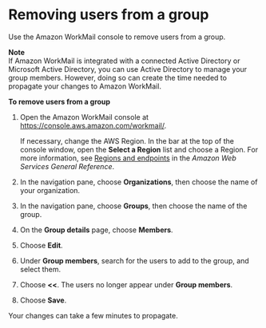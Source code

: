 # Removing users from a group<a name="remove-group-users"></a>

Use the Amazon WorkMail console to remove users from a group\.

**Note**  
If Amazon WorkMail is integrated with a connected Active Directory or Microsoft Active Directory, you can use Active Directory to manage your group members\. However, doing so can create the time needed to propagate your changes to Amazon WorkMail\.

**To remove users from a group**

1. Open the Amazon WorkMail console at [https://console\.aws\.amazon\.com/workmail/](https://console.aws.amazon.com/workmail/)\.

   If necessary, change the AWS Region\. In the bar at the top of the console window, open the **Select a Region** list and choose a Region\. For more information, see [Regions and endpoints](https://docs.aws.amazon.com/general/latest/gr/rande.html) in the *Amazon Web Services General Reference*\.

1. In the navigation pane, choose **Organizations**, then choose the name of your organization\.

1. In the navigation pane, choose **Groups**, then choose the name of the group\.

1. On the **Group details** page, choose **Members**\.

1. Choose **Edit**\.

1. Under **Group members**, search for the users to add to the group, and select them\.

1. Choose **<<**\. The users no longer appear under **Group members**\.

1. Choose **Save**\.

Your changes can take a few minutes to propagate\.